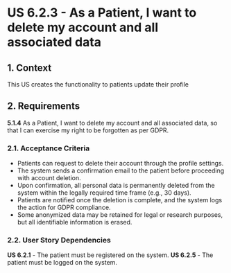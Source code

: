 # US 6.2.3 - As a Patient, I want to delete my account and all associated data

## 1. Context

This US creates the functionality to patients update their profile

## 2. Requirements

**5.1.4** As a Patient, I want to delete my account and all associated data, so that I can exercise my right to be forgotten as per GDPR.

### 2.1. Acceptance Criteria

- Patients can request to delete their account through the profile settings.
- The system sends a confirmation email to the patient before proceeding with account deletion.
- Upon confirmation, all personal data is permanently deleted from the system within the legally required time frame (e.g., 30 days).
- Patients are notified once the deletion is complete, and the system logs the action for GDPR compliance.
- Some anonymized data may be retained for legal or research purposes, but all identifiable information is erased.

### 2.2. User Story Dependencies

**US 6.2.1** - The patient must be registered on the system.
**US 6.2.5** - The patient must be logged on the system.